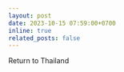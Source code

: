```yaml
---
layout: post
date: 2023-10-15 07:59:00+0700
inline: true
related_posts: false
---
```


Return to Thailand 
